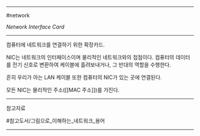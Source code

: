 
---

#network 

*Network Interface Card*

---

컴퓨터에 네트워크를 연결하기 위한 확장카드.

NIC는 네트워크의 인터페이스이며 물리적인 네트워크와의 접점이다. 컴퓨터의 데이터를 전기 신호로 변환하여 케이블에 흘려보내거나, 그 반대의 역할을 수행한다.

흔히 우리가 아는 LAN 케이블 또한 컴퓨터의 NIC가 있는 곳에 연결된다.

모든 NIC는 물리적인 주소([[MAC 주소]])를 가진다.

---

참고자료

#참고도서/그림으로_이해하는_네트워크_용어

---